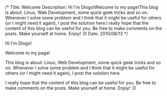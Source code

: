 /*
Title: Welcome
Description: Hi I'm Diogo!Welcome to my page!This blog is about: Linux, Web Development, some quick geek tricks and so on. Whenever I solve some problem and I think that it might be useful for others (or I might need it again), I post the solution here.I really hope that the content of this blog can be useful for you. Be free to make comments on the posts. Make yourself at home. Enjoy! :D
Date: 2010/06/13
*/

Hi I'm Diogo!



Welcome to my page!



This blog is about: Linux, Web Development, some quick geek tricks and so on. Whenever I solve some problem and I think that it might be useful for others (or I might need it again), I post the solution here.



I really hope that the content of this blog can be useful for you. Be free to make comments on the posts. Make yourself at home. Enjoy! :D




